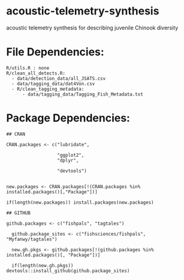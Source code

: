 # acoustic-telemetry-synthesis
acoustic telemetry synthesis for describing juvenile Chinook diversity 

# File Dependencies:

    R/utils.R : none
    R/clean_all_detects.R: 
      - data/detection_data/all_JSATS.csv
      - data/tagging_data/dat4Von.csv
      - R/clean_tagging_metadata:
          - data/tagging_data/Tagging_Fish_Metadata.txt
    
# Package Dependencies:

```
## CRAN

CRAN.packages <- c("lubridate", 
                   
                   "ggplot2", 
                   "dplyr", 
                  
                   "devtools")


new.packages <- CRAN.packages[!(CRAN.packages %in% installed.packages()[,"Package"])]

if(length(new.packages)) install.packages(new.packages)

## GITHUB

github.packages <- c("fishpals", "tagtales")

  github.package_sites <- c("fishsciences/fishpals", "Myfanwy/tagtales")

  new.gh.pkgs <- github.packages[!(github.packages %in% installed.packages()[, "Package"])]

  if(length(new.gh.pkgs)) devtools::install_github(github.package_sites)

```